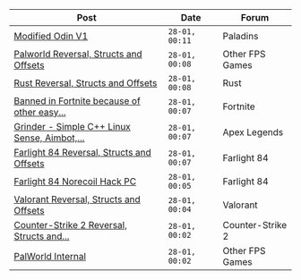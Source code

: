 |Post|Date|Forum|
|----|----|-----|
|[Modified Odin V1](https://www.unknowncheats.me/forum/paladins/585919-modified-odin-v1.html)|`28-01, 00:11`|Paladins|
|[Palworld Reversal, Structs and Offsets](https://www.unknowncheats.me/forum/other-fps-games/620076-palworld-reversal-structs-offsets.html)|`28-01, 00:08`|Other FPS Games|
|[Rust Reversal, Structs and Offsets](https://www.unknowncheats.me/forum/rust/164256-rust-reversal-structs-offsets.html)|`28-01, 00:08`|Rust|
|[Banned in Fortnite because of other easy...](https://www.unknowncheats.me/forum/fortnite/621134-banned-fortnite-easy-anticheat-game.html)|`28-01, 00:07`|Fortnite|
|[Grinder - Simple C++ Linux Sense, Aimbot,...](https://www.unknowncheats.me/forum/apex-legends/605888-grinder-simple-linux-sense-aimbot-triggerbot.html)|`28-01, 00:07`|Apex Legends|
|[Farlight 84 Reversal, Structs and Offsets](https://www.unknowncheats.me/forum/farlight-84-a/580566-farlight-84-reversal-structs-offsets.html)|`28-01, 00:07`|Farlight 84|
|[Farlight 84 Norecoil Hack PC](https://www.unknowncheats.me/forum/farlight-84-a/621117-farlight-84-norecoil-hack-pc.html)|`28-01, 00:05`|Farlight 84|
|[Valorant Reversal, Structs and Offsets](https://www.unknowncheats.me/forum/valorant/385792-valorant-reversal-structs-offsets.html)|`28-01, 00:04`|Valorant|
|[Counter-Strike 2 Reversal, Structs and...](https://www.unknowncheats.me/forum/counter-strike-2-a/576077-counter-strike-2-reversal-structs-offsets.html)|`28-01, 00:02`|Counter-Strike 2|
|[PalWorld Internal](https://www.unknowncheats.me/forum/other-fps-games/620394-palworld-internal.html)|`28-01, 00:02`|Other FPS Games|
